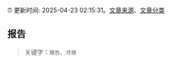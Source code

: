 :alarm_clock: 更新时间: 2025-04-23 02:15:31。[文章来源](/README.md)、[文章分类](/TAGS.md)

## 报告


> 关键字：`报告`、`月报`



